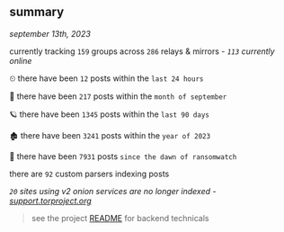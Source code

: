 
## summary
_september 13th, 2023_

currently tracking `159` groups across `286` relays & mirrors - _`113` currently online_

⏲ there have been `12` posts within the `last 24 hours`

🦈 there have been `217` posts within the `month of september`

🪐 there have been `1345` posts within the `last 90 days`

🏚 there have been `3241` posts within the `year of 2023`

🦕 there have been `7931` posts `since the dawn of ransomwatch`

there are `92` custom parsers indexing posts

_`20` sites using v2 onion services are no longer indexed - [support.torproject.org](https://support.torproject.org/onionservices/v2-deprecation/)_

> see the project [README](https://github.com/joshhighet/ransomwatch#ransomwatch--) for backend technicals

